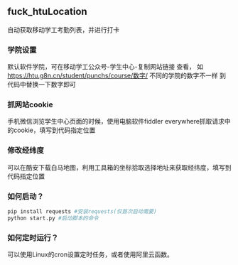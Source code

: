 ## fuck_htuLocation
自动获取移动学工考勤列表，并进行打卡

### 学院设置
默认软件学院，可在移动学工公众号-学生中心-复制网站链接 查看，
如 https://htu.g8n.cn/student/punchs/course/数字/ 不同的学院的数字不一样
到代码中替换一下数字即可
### 抓网站cookie
手机微信浏览学生中心页面的时候，使用电脑软件fiddler everywhere抓取请求中的cookie，填写到代码指定位置
### 修改经纬度
可以在酷安下载白马地图，利用工具箱的坐标拾取选择地址来获取经纬度，填写到代码指定位置
### 如何启动？
```bash
pip install requests #安装requests(仅首次启动需要)
python start.py #启动脚本的命令
```
### 如何定时运行？
可以使用Linux的cron设置定时任务，或者使用阿里云函数。
